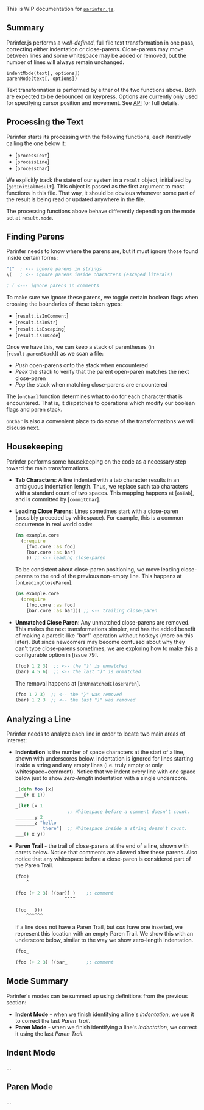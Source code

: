 This is WIP documentation for [`parinfer.js`].

[`parinfer.js`]:parinfer.js

## Summary

Parinfer.js performs a _well-defined_, full file text transformation in one
pass, correcting either indentation or close-parens.  Close-parens may move
between lines and some whitespace may be added or removed, but the number of
lines will always remain unchanged.

```
indentMode(text[, options])
parenMode(text[, options])
```

Text transformation is performed by either of the two functions above.  Both
are expected to be debounced on keypress. Options are currently only used for
specifying cursor position and movement.  See [API](README.md#api) for full
details.

## Processing the Text

Parinfer starts its processing with the following functions, each iteratively
calling the one below it:

- [`processText`]
- [`processLine`]
- [`processChar`]

We explicitly track the state of our system in a `result` object, initialized
by [`getInitialResult`].  This object is passed as the first argument to most
functions in this file.  That way, it should be obvious whenever some part of
the result is being read or updated anywhere in the file.

The processing functions above behave differently depending on the mode set
at `result.mode`.

## Finding Parens

Parinfer needs to know where the parens are, but it must ignore those found
inside certain forms:

```clj
"("  ; <-- ignore parens in strings
\(   ; <-- ignore parens inside characters (escaped literals)

; ( <--- ignore parens in comments
```

To make sure we ignore these parens, we toggle certain boolean flags when
crossing the boundaries of these token types:

- [`result.isInComment`]
- [`result.isInStr`]
- [`result.isEscaping`]
- [`result.isInCode`]

Once we have this, we can keep a stack of parentheses (in [`result.parenStack`])
as we scan a file:

- _Push_ open-parens onto the stack when encountered
- _Peek_ the stack to verify that the parent open-paren matches the next close-paren
- _Pop_ the stack when matching close-parens are encountered

The [`onChar`] function determines what to do for each character that is
encountered.  That is, it dispatches to operations which modify our boolean
flags and paren stack.

`onChar` is also a convenient place to do some of the transformations we will
discuss next.

## Housekeeping

Parinfer performs some housekeeping on the code as a necessary step toward the
main transformations.

- __Tab Characters__: A line indented with a tab character results in an
  ambiguous indentation length.  Thus, we replace such tab characters with a
  standard count of two spaces.  This mapping happens at [`onTab`], and is
  committed by [`commitChar`].

- __Leading Close Parens__: Lines sometimes start with a close-paren (possibly
  preceded by whitespace).  For example, this is a common occurrence in real
  world code:

  ```clj
  (ns example.core
    (:require
      [foo.core :as foo]
      [bar.core :as bar]
      )) ;; <-- leading close-paren
  ```

  To be consistent about close-paren positioning, we move leading close-parens
  to the end of the previous non-empty line.  This happens at
  [`onLeadingCloseParen`].

  ```clj
  (ns example.core
    (:require
      [foo.core :as foo]
      [bar.core :as bar])) ;; <-- trailing close-paren
  ```

- __Unmatched Close Paren__: Any unmatched close-parens are removed.  This
  makes the next transformations simpler, and has the added benefit of making a
  paredit-like "barf" operation without hotkeys (more on this later).  But
  since newcomers may become confused about why they can't type close-parens
  sometimes, we are exploring how to make this a configurable option in [issue
  79].

  ```clj
  (foo} 1 2 3)  ;; <-- the "}" is unmatched
  (bar) 4 5 6)  ;; <-- the last ")" is unmatched
  ```

  The removal happens at [`onUnmatchedCloseParen`].

  ```clj
  (foo 1 2 3)  ;; <-- the "}" was removed
  (bar) 1 2 3  ;; <-- the last ")" was removed
  ```

## Analyzing a Line

Parinfer needs to analyze each line in order to locate two main areas of interest:

- __Indentation__ is the number of space characters at the start of a line,
  shown with underscores below.  Indentation is ignored for lines starting
  inside a string and any empty lines (i.e. truly empty or only
  whitespace+comment).  Notice that we indent every line with one space below
  just to show _zero-length_ indentation with a single underscore.

    ```clj
    _(defn foo [x]
    ___(+ x 1))

    _(let [x 1
                       ;; Whitespace before a comment doesn't count.
    _______y 2
    _______z "hello
              there"]  ;; Whitespace inside a string doesn't count.
    ___(+ x y))
    ```

- __Paren Trail__ - the trail of close-parens at the end of a line, shown with
  carets below.  Notice that comments are allowed after these parens.  Also
  notice that any whitespace before a close-paren is considered part of the
  Paren Trail.

    ```clj
    (foo)
        ^

    (foo (+ 2 3) [(bar)] )    ;; comment
                      ^^^^

    (foo   )))
        ^^^^^^
    ```

  If a line does not have a Paren Trail, but _can_ have one inserted, we
  represent this location with an empty Paren Trail.  We show this with an
  underscore below, similar to the way we show zero-length indentation.

    ```clj
    (foo_

    (foo (+ 2 3) [(bar_       ;; comment
    ```

## Mode Summary

Parinfer's modes can be summed up using definitions from the previous section:

- __Indent Mode__ - when we finish identifying a line's _Indentation_, we use
  it to correct the last _Paren Trail_.
- __Paren Mode__ - when we finish identifying a line's _Indentation_, we correct
  it using the last _Paren Trail_.

## Indent Mode

...

## Paren Mode

...

